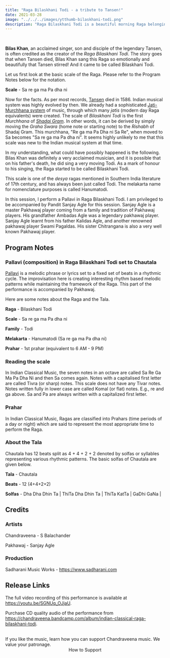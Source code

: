 ```yaml
---
title: "Raga Bilaskhani Todi - a tribute to Tansen!"
date: 2021-03-28
image: "../../../images/ytthumb-bilaskhani-todi.png"
description: "Raga Bilaskhani Todi is a beautiful morning Raga belonging to the Todi family of Ragas. This Raga is often attributed to Bilas Khan, son of Tansen. Read on to find out more!"
---
```


<you-tube videoid="SGNUq_OJjaU"></you-tube>
<br>

**Bilas Khan**, an acclaimed singer, son and disciple of the legendary Tansen, is often credited as the creator of the *Raga Bilaskhani Todi*. The story goes that when Tansen died, Bilas Khan sang this Raga so emotionally and beautifully that Tansen stirred! And it came to be called Bilaskhani Todi.

Let us first look at the basic scale of the Raga. Please refer to the Program Notes below for the notation.

**Scale** - Sa re ga ma Pa dha ni

Now for the facts. As per most records, [Tansen](https://en.wikipedia.org/wiki/Tansen) died in 1586. Indian musical system was highly evolved by then. We already had a sophisticated [Jati-Murchhana system](/blog/grammar-of-music/) of music, through which many *jatis* (modern day Raga equivalents) were created. The scale of *Bilaskhani Todi* is the first *Murchhana* of [*Shadaj Gram*](https://puretones.sadharani.com/musicalscales/). In other words, it can be derived by simply moving the *Graha Swara* (home note or starting note) to the *Rishabh* of Shadaj Gram. This murchhana, "Re ga ma Pa Dha ni Sa Re", when moved to Sa becomes "Sa re ga ma Pa dha ni". It seems highly unlikely to me that this scale was new to the Indian musical system at that time.

In my understanding, what could have possibly happened is the following. Bilas Khan was definitely a very acclaimed musician, and it is possible that on his father's death, he did sing a very moving Todi. As a mark of honour to his singing, the Raga started to be called Bilaskhani Todi.

This scale is one of the *desya* ragas mentioned in Southern India literature of 17th century, and has always been just called Todi. The melakarta name for nomenclature purposes is called Hanumatodi.

In this session, I perform a Pallavi in Raga Bilaskhani Todi. I am privileged to be accompanied by Pandit Sanjay Agle for this session. Sanjay Agle is a master Pakhawaj player coming from a family and tradition of Pakhawaj players. His grandfather Ambadas Agle was a legendary pakhawaj player. Sanjay Agle learnt from his father Kalidas Agle, and another renowned pakhawaj player Swami Pagaldas. His sister Chitrangana is also a very well known Pakhawaj player.

## Program Notes

### Pallavi (composition) in Raga Bilaskhani Todi set to Chautala
[Pallavi](/blog/pallavi/) is a melodic phrase or lyrics set to a fixed set of beats in a rhythmic cycle. The improvisation here is creating interesting rhythm based melodic patterns while maintaining the framework of the Raga. This part of the performance is accompanied by Pakhawaj.

Here are some notes about the Raga and the Tala.

**Raga** - Bilaskhani Todi

**Scale** - Sa re ga ma Pa dha ni

**Family** - Todi

**Melakarta** - Hanumatodi (Sa re ga ma Pa dha ni)

**Prahar** - 1st prahar (equivalent to 6 AM - 9 PM)

### Reading the scale
In Indian Classical Music, the seven notes in an octave are called Sa Re Ga Ma Pa Dha Ni and then Sa comes again. Notes with a capitalised first letter are called Tivra (or sharp) notes. This scale does not have any Tivar notes. Notes written fully in lower case are called Komal (or flat) notes. E.g., re and ga above. Sa and Pa are always written with a capitalized first letter.

### Prahar
In Indian Classical Music, Ragas are classified into Prahars (time periods of a day or night) which are said to represent the most appropriate time to perform the Raga.

### About the Tala
Chautala has 12 beats split as 4 + 4 + 2 + 2 denoted by solfas or syllables representing various rhythmic patterns. The basic solfas of Chautala are given below.

**Tala** - Chautala

**Beats** - 12 (4+4+2+2)

**Solfas** - Dha Dha Dhin Ta | ThiTa Dha Dhin Ta | ThiTa KatTa | GaDhi GaNa |


## Credits
### Artists
Chandraveena - S Balachander

Pakhawaj - Sanjay Agle

### Production
Sadharani Music Works - https://www.sadharani.com

## Release Links

The full video recording of this performance is available at https://youtu.be/SGNUq_OJjaU.

Purchase CD quality audio of the performance from https://chandraveena.bandcamp.com/album/indian-classical-raga-bilaskhani-todi.

<br>

<notice-box>
If you like the music, learn how you can support Chandraveena music. We value your patronage.
<div style="text-align:center">
<my-button to="/support/">How to Support</my-button>
</div>
</notice-box>
